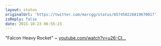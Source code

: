 ```yaml
---
layout: status
originalUrl: 'https://twitter.com/marcgg/status/657450226819670017'
isReply: false
date: 2015-10-23 06:55:23
---
```


"Falcon Heavy Rocket" ~ [youtube.com/watch?v=u26-CI…](https://www.youtube.com/watch?v=u26-CIDaazQ)
